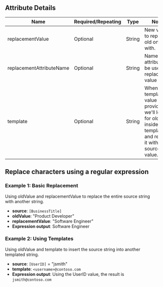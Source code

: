 ## Attribute Details

| Name                     | Required/Repeating | Type   | Notes                                                             |
|--------------------------|--------------------|--------|-------------------------------------------------------------------|
| replacementValue         | Optional           | String | New value to replace old one with.                                |
| replacementAttributeName | Optional           | String | Name of the attribute to be used for replacement value             |
| template                 | Optional           | String | When template value is provided, we'll look for oldValue inside the template and replace it with source value. |

## Replace characters using a regular expression

### Example 1: Basic Replacement
Using oldValue and replacementValue to replace the entire source string with another string.

- **source**: `[BusinessTitle]`
- **oldValue**: "Product Developer"
- **replacementValue**: "Software Engineer"
- **Expression output**: Software Engineer

### Example 2: Using Templates
Using oldValue and template to insert the source string into another templated string.

- **source**: `[UserID]` = "jsmith"
- **template**: `<username>@contoso.com`
- **Expression output**: Using the UserID value, the result is `jsmith@contoso.com`